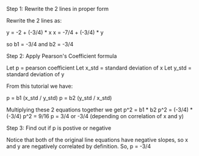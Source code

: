 Step 1: Rewrite the 2 lines in proper form

Rewrite the 2 lines as:

y = -2 + (-3/4) * x
x = -7/4 + (-3/4) * y

so b1 = -3/4 and b2 = -3/4

Step 2: Apply Pearson's Coefficient formula

Let p = pearson coefficient
Let x_std = standard deviation of x
Let y_std = standard deviation of y

From this tutorial we have:

p = b1 (x_std / y_std)
p = b2 (y_std / x_std)

Multiplying these 2 equations together we get
p^2 = b1 * b2
p^2 = (-3/4) * (-3/4)
p^2 = 9/16
p = 3/4 or -3/4 (depending on correlation of x and y)

Step 3: Find out if p is postive or negative

Notice that both of the original line equations have negative slopes, so x and y are negatively correlated by definition. So, p = -3/4